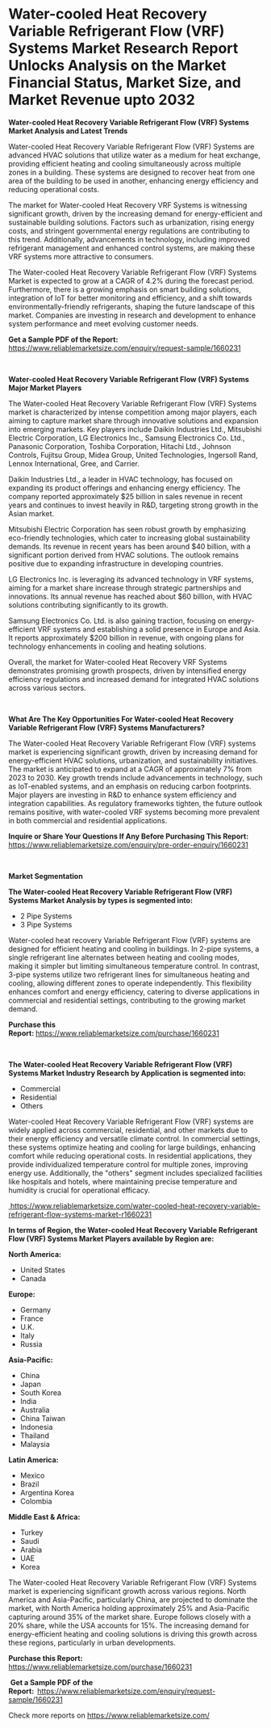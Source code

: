<p><h1>Water-cooled Heat Recovery Variable Refrigerant Flow (VRF) Systems Market Research Report Unlocks Analysis on the Market Financial Status, Market Size, and Market Revenue upto 2032</h1></p><p><strong>Water-cooled Heat Recovery Variable Refrigerant Flow (VRF) Systems Market Analysis and Latest Trends</strong></p>
<p><p>Water-cooled Heat Recovery Variable Refrigerant Flow (VRF) Systems are advanced HVAC solutions that utilize water as a medium for heat exchange, providing efficient heating and cooling simultaneously across multiple zones in a building. These systems are designed to recover heat from one area of the building to be used in another, enhancing energy efficiency and reducing operational costs.</p><p>The market for Water-cooled Heat Recovery VRF Systems is witnessing significant growth, driven by the increasing demand for energy-efficient and sustainable building solutions. Factors such as urbanization, rising energy costs, and stringent governmental energy regulations are contributing to this trend. Additionally, advancements in technology, including improved refrigerant management and enhanced control systems, are making these VRF systems more attractive to consumers.</p><p>The Water-cooled Heat Recovery Variable Refrigerant Flow (VRF) Systems Market is expected to grow at a CAGR of 4.2% during the forecast period. Furthermore, there is a growing emphasis on smart building solutions, integration of IoT for better monitoring and efficiency, and a shift towards environmentally-friendly refrigerants, shaping the future landscape of this market. Companies are investing in research and development to enhance system performance and meet evolving customer needs.</p></p>
<p><strong>Get a Sample PDF of the Report:&nbsp;</strong> <a href="https://www.reliablemarketsize.com/enquiry/request-sample/1660231?utm_campaign=1845&utm_medium=2&utm_source=Github&utm_content=ia&utm_term=17012025&utm_id=water-cooled-heat-recovery-variable-refrigerant-flow-vrf-systems">https://www.reliablemarketsize.com/enquiry/request-sample/1660231</a></p>
<p>&nbsp;</p>
<p><strong>Water-cooled Heat Recovery Variable Refrigerant Flow (VRF) Systems Major Market Players</strong></p>
<p><p>The Water-cooled Heat Recovery Variable Refrigerant Flow (VRF) Systems market is characterized by intense competition among major players, each aiming to capture market share through innovative solutions and expansion into emerging markets. Key players include Daikin Industries Ltd., Mitsubishi Electric Corporation, LG Electronics Inc., Samsung Electronics Co. Ltd., Panasonic Corporation, Toshiba Corporation, Hitachi Ltd., Johnson Controls, Fujitsu Group, Midea Group, United Technologies, Ingersoll Rand, Lennox International, Gree, and Carrier.</p><p>Daikin Industries Ltd., a leader in HVAC technology, has focused on expanding its product offerings and enhancing energy efficiency. The company reported approximately $25 billion in sales revenue in recent years and continues to invest heavily in R&D, targeting strong growth in the Asian market.</p><p>Mitsubishi Electric Corporation has seen robust growth by emphasizing eco-friendly technologies, which cater to increasing global sustainability demands. Its revenue in recent years has been around $40 billion, with a significant portion derived from HVAC solutions. The outlook remains positive due to expanding infrastructure in developing countries.</p><p>LG Electronics Inc. is leveraging its advanced technology in VRF systems, aiming for a market share increase through strategic partnerships and innovations. Its annual revenue has reached about $60 billion, with HVAC solutions contributing significantly to its growth.</p><p>Samsung Electronics Co. Ltd. is also gaining traction, focusing on energy-efficient VRF systems and establishing a solid presence in Europe and Asia. It reports approximately $200 billion in revenue, with ongoing plans for technology enhancements in cooling and heating solutions.</p><p>Overall, the market for Water-cooled Heat Recovery VRF Systems demonstrates promising growth prospects, driven by intensified energy efficiency regulations and increased demand for integrated HVAC solutions across various sectors.</p></p>
<p>&nbsp;</p>
<p><strong>What Are The Key Opportunities For Water-cooled Heat Recovery Variable Refrigerant Flow (VRF) Systems Manufacturers?</strong></p>
<p><p>The Water-cooled Heat Recovery Variable Refrigerant Flow (VRF) systems market is experiencing significant growth, driven by increasing demand for energy-efficient HVAC solutions, urbanization, and sustainability initiatives. The market is anticipated to expand at a CAGR of approximately 7% from 2023 to 2030. Key growth trends include advancements in technology, such as IoT-enabled systems, and an emphasis on reducing carbon footprints. Major players are investing in R&D to enhance system efficiency and integration capabilities. As regulatory frameworks tighten, the future outlook remains positive, with water-cooled VRF systems becoming more prevalent in both commercial and residential applications.</p></p>
<p><strong>Inquire or Share Your Questions If Any Before Purchasing This Report:</strong> <a href="https://www.reliablemarketsize.com/enquiry/pre-order-enquiry/1660231?utm_campaign=1845&utm_medium=2&utm_source=Github&utm_content=ia&utm_term=17012025&utm_id=water-cooled-heat-recovery-variable-refrigerant-flow-vrf-systems">https://www.reliablemarketsize.com/enquiry/pre-order-enquiry/1660231</a></p>
<p>&nbsp;</p>
<p><strong>Market Segmentation</strong></p>
<p><strong>The Water-cooled Heat Recovery Variable Refrigerant Flow (VRF) Systems Market Analysis by types is segmented into:</strong></p>
<p><ul><li>2 Pipe Systems</li><li>3 Pipe Systems</li></ul></p>
<p><p>Water-cooled heat recovery Variable Refrigerant Flow (VRF) systems are designed for efficient heating and cooling in buildings. In 2-pipe systems, a single refrigerant line alternates between heating and cooling modes, making it simpler but limiting simultaneous temperature control. In contrast, 3-pipe systems utilize two refrigerant lines for simultaneous heating and cooling, allowing different zones to operate independently. This flexibility enhances comfort and energy efficiency, catering to diverse applications in commercial and residential settings, contributing to the growing market demand.</p></p>
<p><strong>Purchase this Report:&nbsp;</strong><a href="https://www.reliablemarketsize.com/purchase/1660231?utm_campaign=1845&utm_medium=2&utm_source=Github&utm_content=ia&utm_term=17012025&utm_id=water-cooled-heat-recovery-variable-refrigerant-flow-vrf-systems">https://www.reliablemarketsize.com/purchase/1660231</a></p>
<p>&nbsp;</p>
<p><strong>The Water-cooled Heat Recovery Variable Refrigerant Flow (VRF) Systems Market Industry Research by Application is segmented into:</strong></p>
<p><ul><li>Commercial</li><li>Residential</li><li>Others</li></ul></p>
<p><p>Water-cooled Heat Recovery Variable Refrigerant Flow (VRF) systems are widely applied across commercial, residential, and other markets due to their energy efficiency and versatile climate control. In commercial settings, these systems optimize heating and cooling for large buildings, enhancing comfort while reducing operational costs. In residential applications, they provide individualized temperature control for multiple zones, improving energy use. Additionally, the "others" segment includes specialized facilities like hospitals and hotels, where maintaining precise temperature and humidity is crucial for operational efficacy.</p></p>
<p><a href="https://www.reliablemarketsize.com/water-cooled-heat-recovery-variable-refrigerant-flow-systems-market-r1660231?utm_campaign=1845&utm_medium=2&utm_source=Github&utm_content=ia&utm_term=17012025&utm_id=water-cooled-heat-recovery-variable-refrigerant-flow-vrf-systems">&nbsp;https://www.reliablemarketsize.com/water-cooled-heat-recovery-variable-refrigerant-flow-systems-market-r1660231</a></p>
<p><strong>In terms of Region, the Water-cooled Heat Recovery Variable Refrigerant Flow (VRF) Systems Market Players available by Region are:</strong></p>
<p>
    <p> <strong> North America: </strong>
        <ul>
            <li>United States</li>
            <li>Canada</li>
        </ul>
        </p> 
    <p> <strong> Europe: </strong>
        <ul>
            <li>Germany</li>
            <li>France</li>
            <li>U.K.</li>
            <li>Italy</li>
            <li>Russia</li>
        </ul>
        </p> 
    <p> <strong> Asia-Pacific: </strong>
        <ul>
            <li>China</li>
            <li>Japan</li>
            <li>South Korea</li>
            <li>India</li>
            <li>Australia</li>
            <li>China Taiwan</li>
            <li>Indonesia</li>
            <li>Thailand</li>
            <li>Malaysia</li>
        </ul>
        </p> 
    <p> <strong> Latin America: </strong>
        <ul>
            <li>Mexico</li>
            <li>Brazil</li>
            <li>Argentina Korea</li>
            <li>Colombia</li>
        </ul>
        </p> 
    <p> <strong> Middle East & Africa: </strong>
        <ul>
            <li>Turkey</li>
            <li>Saudi</li>
            <li>Arabia</li>
            <li>UAE</li>
            <li>Korea</li>
        </ul>
    </p>
    </p>
<p><p>The Water-cooled Heat Recovery Variable Refrigerant Flow (VRF) Systems market is experiencing significant growth across various regions. North America and Asia-Pacific, particularly China, are projected to dominate the market, with North America holding approximately 25% and Asia-Pacific capturing around 35% of the market share. Europe follows closely with a 20% share, while the USA accounts for 15%. The increasing demand for energy-efficient heating and cooling solutions is driving this growth across these regions, particularly in urban developments.</p></p>
<p><strong>Purchase this Report: </strong><a href="https://www.reliablemarketsize.com/purchase/1660231?utm_campaign=1845&utm_medium=2&utm_source=Github&utm_content=ia&utm_term=17012025&utm_id=water-cooled-heat-recovery-variable-refrigerant-flow-vrf-systems">https://www.reliablemarketsize.com/purchase/1660231</a></p>
<p>&nbsp;<strong>Get a Sample PDF of the Report:&nbsp;&nbsp;</strong><a href="https://www.reliablemarketsize.com/enquiry/request-sample/1660231?utm_campaign=1845&utm_medium=2&utm_source=Github&utm_content=ia&utm_term=17012025&utm_id=water-cooled-heat-recovery-variable-refrigerant-flow-vrf-systems">https://www.reliablemarketsize.com/enquiry/request-sample/1660231</a></p>
<p><strong></strong></p>
<p>Check more reports on <a href="https://www.reliablemarketsize.com/?utm_campaign=1845&utm_medium=2&utm_source=Github&utm_content=ia&utm_term=17012025&utm_id=water-cooled-heat-recovery-variable-refrigerant-flow-vrf-systems">https://www.reliablemarketsize.com/</a></p>